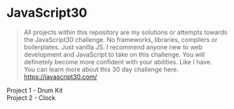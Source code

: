 # JavaScript30

>All projects within this repository are my solutions or attempts towards the JavaScript30 challenge.
>No frameworks, libraries, compilers or boilerplates. Just vanilla JS.
>I recommend anyone new to web development and JavaScript to take on this challenge. You will definetely become more confident with your abilities. Like I have.  
>You can learn more about this 30 day challenge here. https://javascript30.com/ 

Project 1 - Drum Kit  
Project 2 - Clock
